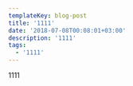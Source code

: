 ```yaml
---
templateKey: blog-post
title: '1111'
date: '2018-07-08T00:08:01+03:00'
description: '1111'
tags:
  - '1111'
---
```

1111
